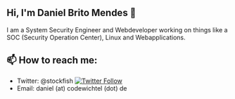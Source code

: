 ## Hi, I'm Daniel Brito Mendes 👋
I am a System Security Engineer and Webdeveloper working on things like a SOC (Security Operation Center), Linux and Webapplications.

## 📫 How to reach me:
- Twitter: @stockfish [![Twitter Follow](https://img.shields.io/twitter/follow/stockfish?label=Follow&style=social)](https://twitter.com/stockfish)
- Email: daniel (at) codewichtel (dot) de

<!--
**codewichtel/codewichtel** is a ✨ _special_ ✨ repository because its `README.md` (this file) appears on your GitHub profile.

Here are some ideas to get you started:

- 🔭 I’m currently working on ...
- 🌱 I’m currently learning ...
- 👯 I’m looking to collaborate on ...
- 🤔 I’m looking for help with ...
- 💬 Ask me about ...

- 😄 Pronouns: ...
- ⚡ Fun fact: ...
-->
